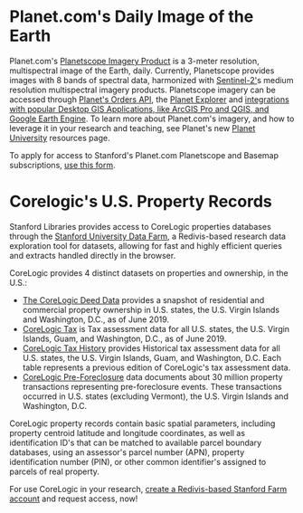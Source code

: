 # Planet.com's Daily Image of the Earth

Planet.com's [Planetscope Imagery Product](https://developers.planet.com/docs/data/planetscope/) is a 3-meter resolution, multispectral image of the Earth, daily. Currently, Planetscope provides images with 8 bands of spectral data, harmonized with [Sentinel-2'](https://sentinel.esa.int/web/sentinel/missions/sentinel-2)s medium resolution multispectral imagery products. Planetscope imagery can be accessed through [Planet's Orders API](https://developers.planet.com/apis/orders/), the [Planet Explorer](https://developers.planet.com/docs/apps/explorer/) and [integrations with popular Desktop GIS Applications, like ArcGIS Pro and QGIS, and Google Earth Engine](https://developers.planet.com/integrations/).  To learn more about Planet.com's imagery, and how to leverage it in your research and teaching, see Planet's new [Planet University](https://university.planet.com/) resources page. 

To apply for access to Stanford's Planet.com Planetscope and Basemap subscriptions, [use this form](https://docs.google.com/forms/d/1WqY5wx-plU3GPsinKMBtTqfvQp6vBgAIOPeA4Ww69Vw/viewform?edit_requested=true).



# Corelogic's U.S. Property Records

Stanford Libraries provides access to CoreLogic properties databases through the [Stanford University Data Farm](https://redivis.com/Stanford), a Redivis-based research data exploration tool for datasets, allowing for fast and highly efficient queries and extracts handled directly in the browser. 

CoreLogic provides 4 distinct datasets on properties and ownership, in the U.S.:  

* [The CoreLogic Deed Data](https://redivis.com/datasets/rz0v-1mcs4sreb) provides a snapshot of residential and commercial property ownership in U.S. states, the U.S. Virgin Islands and Washington, D.C., as of June 2019.
* [CoreLogic Tax](https://redivis.com/datasets/b29g-apdxfe01g) is Tax assessment data for all U.S. states, the U.S. Virgin Islands, Guam, and Washington, D.C., as of June 2019.
* [CoreLogic Tax History](https://redivis.com/datasets/e9sx-cn4k3cyva) provides Historical tax assessment data for all U.S. states, the U.S. Virgin Islands, Guam, and Washington, D.C. Each table represents a previous edition of CoreLogic's tax assessment data.
* [CoreLogic Pre-Foreclosure](https://redivis.com/datasets/my00-1hx3kjzzk) data documents about 30 million property transactions representing pre-foreclosure events. These transactions occurred in U.S. states (excluding Vermont), the U.S. Virgin Islands and Washington, D.C.

CoreLogic property records contain basic spatial parameters, including property centroid latitude and longitude coordinates, as well as identification ID's that can be matched to available parcel boundary databases, using an assessor's parcel number (APN), property identification number (PIN), or other common identifier's assigned to parcels of real property. 

For use CoreLogic in your research, [create a Redivis-based Stanford Farm account](https://redivis.com/datasets/rz0v-1mcs4sreb?createAccount) and request access, now!
